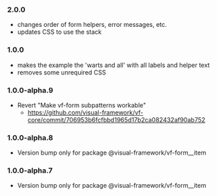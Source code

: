 ### 2.0.0

* changes order of form helpers, error messages, etc.
* updates CSS to use the stack

### 1.0.0

* makes the example the 'warts and all' with all labels and helper text
* removes some unrequired CSS

### 1.0.0-alpha.9

* Revert "Make vf-form subpatterns workable"
  * https://github.com/visual-framework/vf-core/commit/706953b6fcfbbd1965d17b2ca082432af90ab752

### 1.0.0-alpha.8

* Version bump only for package @visual-framework/vf-form__item

### 1.0.0-alpha.7

* Version bump only for package @visual-framework/vf-form__item
